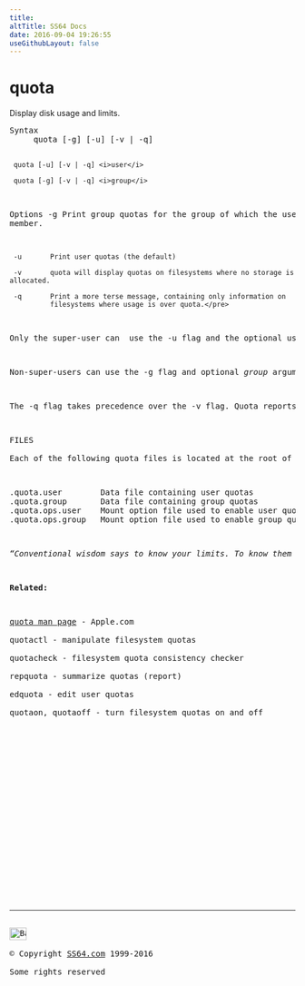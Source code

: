```yaml
---
title:
altTitle: SS64 Docs
date: 2016-09-04 19:26:55
useGithubLayout: false
---
```

<!-- #BeginLibraryItem "/Library/head_osx.lbi" --><!-- #EndLibraryItem --><h1>quota</h1> 
<p>Display disk usage and limits.</p>
<pre>Syntax
     quota [-g] [-u] [-v | -q]

     quota [-u] [-v | -q] <i>user</i>

     quota [-g] [-v | -q] <i>group</i>

Options
     -g       Print group quotas for the group of which the user is a member.

     -u       Print user quotas (the default)

     -v       quota will display quotas on filesystems where no storage is allocated.

     -q       Print a more terse message, containing only information on
              filesystems where usage is over quota.</pre>
<p>Only the super-user can  use the -u flag and the optional user argument to view the limits of other users. </p>
<p>Non-super-users can use the -g flag and optional <i>group</i> argument to view only the limits of groups of which they are members. </p>
<p>The -q flag takes precedence over the -v flag. Quota reports the quotas of all the filesystems that have a mount option file located at its root. If quota exits with a non-zero status, then one or more filesystems are over quota.</p>
<p>FILES <br>
Each of the following quota files is located at the root of the mounted filesystem. The mount option files are empty files whose existence indicates that quotas are to be enabled for that filesystem. </p>
<pre>.quota.user        Data file containing user quotas 
.quota.group       Data file containing group quotas 
.quota.ops.user    Mount option file used to enable user quotas 
.quota.ops.group   Mount option file used to enable group quotas </pre>
<p class="quote"><i>“Conventional wisdom says to know your limits. To know them you must find them first. Finding your limits generally involves getting in over your head and hoping you live long enough to benefit from the experience. That's the fun part” ~ Drew Marold.</i></p>
<p><b>Related:</b></p>
<p><a href="https://developer.apple.com/legacy/library/documentation/Darwin/Reference/ManPages/man1/quota.1.html">quota man page</a> - Apple.com<br>
quotactl - manipulate filesystem quotas<br>
quotacheck - filesystem quota consistency checker<br>
repquota - summarize quotas (report)<br>
edquota - edit user quotas<br>
quotaon, quotaoff - turn filesystem quotas on and off</p><!-- #BeginLibraryItem "/Library/foot_osx.lbi" --><p>
<!-- OSX300 -->
<ins class="adsbygoogle" style="display:inline-block;width:300px;height:250px" data-ad-client="ca-pub-6140977852749469" data-ad-slot="1823340303"></ins>
<script>
(adsbygoogle = window.adsbygoogle || []).push({});
</script></p>
<hr>
<div id="bl" class="footer"><a href="quota.html#"><img src="../images/top.png" width="30" height="22" alt="Back to the Top"></a></div>
<div id="br" class="footer, tagline">© Copyright <a href="http://ss64.com/">SS64.com</a> 1999-2016<br>
Some rights reserved</div><!-- #EndLibraryItem -->
